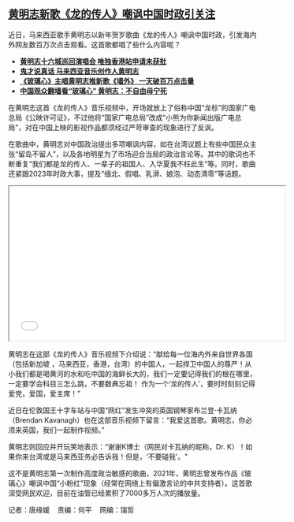<!--1706550720000-->
[黄明志新歌《龙的传人》嘲讽中国时政引关注](https://www.rfa.org/mandarin/yataibaodao/gangtai/tj-01292024125104.html)
------

<p>近日，马来西亚歌手黄明志以新年贺岁歌曲《龙的传人》嘲讽中国时政，引发海内外网友数百万次点击观看。这首歌都唱了些什么内容呢？</p><ul><li><a href="https://www.rfa.org/mandarin/yataibaodao/gangtai/ec-03152023071927.html"><strong>黄明志十六城巡回演唱会 唯独香港站申请未获批</strong> </a></li><li><strong><span class="result-title"><a class="state-published" href="https://www.rfa.org/mandarin/duomeiti/tebiejiemu/hmz-11302021102317.html">鬼才说真话 马来西亚音乐创作人黄明志</a></span></strong></li><li><span class="result-title"><a class="state-published" href="https://www.rfa.org/mandarin/Xinwen/7-11152021122421.html"><strong>《玻璃心》主唱黄明志推新歌《墙外》 一天破百万点击量</strong></a></span></li><li><span class="result-title"><a class="state-published" href="https://www.rfa.org/mandarin/Xinwen/6-10302021165602.html"><strong>中国观众翻墙看“玻璃心” 黄明志：不自由毋宁死</strong></a></span></li></ul><p>在黄明志这首《龙的传人》音乐视频中，开场就放上了俗称中国“龙标”的国家广电总局《公映许可证》，不过他将“国家广电总局”改成“小熊为你新闻出版广电总局”，对在中国上映的影视作品都须经过严苛审查的现象进行了反讽。</p><p>在歌曲中，黄明志对中国政治提出多项嘲讽内容，如在台湾议题上有些中国民众主张“留岛不留人”，以及各地明星为了市场迎合当局的政治言论等。其中的歌词也不断重复“我们都是龙的传人、一辈子的祖国人、入华夏我不枉此生”等。同时，歌曲还紧跟2023年时政大事，提及“缅北、假唱、乳滑、娘泡、动态清零”等话题。</p><p><iframe allowfullscreen="allowfullscreen" height="314" src="//www.youtube.com/embed/OUjDh7d64uo" width="560"></iframe></p><p>黄明志在这部《龙的传人》音乐视频下介绍说：“献给每一位海内外来自世界各国（包括新加坡 ，马来西亚，香港，台湾）的中国人，一起捍卫中国人的尊严！从小我们都是喝黄河的水和吃中国的海鲜长大的，我们一定要记得我们的根在哪里，一定要学会科目三怎么跳，不要数典忘祖！ 作为一个‘龙的传人’，要时时刻刻记得爱党，爱国，爱主席！”</p><p>近日在伦敦国王十字车站与中国“网红”发生冲突的英国钢琴家布兰登·卡瓦纳（Brendan Kavanagh）也在这部音乐视频下留言：“我爱这首歌。黄明志，你必须来英国，我们一起制作视频。”</p><p>黄明志则回应并开玩笑地表示：“谢谢K博士（网民对卡瓦纳的昵称，Dr. K）！如果你来台湾或是马来西亚务必告诉我！但是，‘不要碰我'。"</p><p>这不是黄明志第一次制作高度政治敏感的歌曲，2021年，黄明志曾发布作品《玻璃心》嘲讽中国“小粉红”现象（经常在网络上有偏激言论的中共支持者）。这首歌深受网民欢迎，目前在油管已经累积了7000多万人次的播放量。</p><p>记者：唐缘媛    责编：何平    网编：瑞哲</p>
